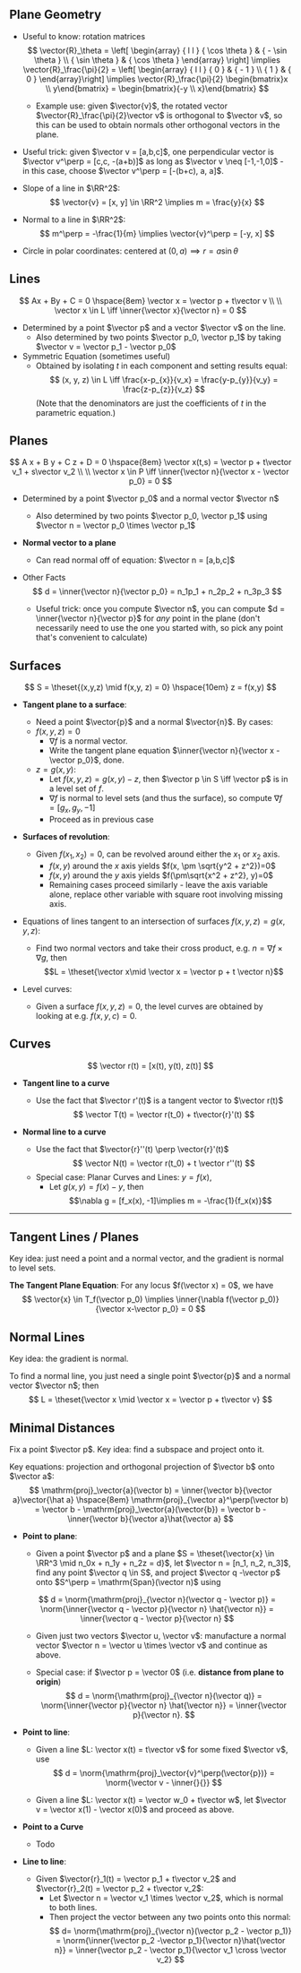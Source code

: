 ## Plane Geometry
- Useful to know: rotation matrices
$$
\vector{R}_\theta = \left[ \begin{array} { l l } { \cos \theta } & { - \sin \theta } \\ { \sin \theta } & { \cos \theta } \end{array} \right] \implies \vector{R}_\frac{\pi}{2} = \left[ \begin{array} { l l } { 0 } & { - 1 } \\ { 1 } & { 0 } \end{array}\right] \implies \vector{R}_\frac{\pi}{2} \begin{bmatrix}x \\ y\end{bmatrix} = \begin{bmatrix}{-y \\ x}\end{bmatrix}
$$

  - Example use: given $\vector{v}$, the rotated vector $\vector{R}_\frac{\pi}{2}\vector v$ is orthogonal to $\vector v$, so this can be used to obtain normals other orthogonal vectors in the plane.

- Useful trick: given $\vector v = [a,b,c]$, one perpendicular vector is $\vector v^\perp = [c,c, -(a+b)]$ as long as $\vector v \neq [-1,-1,0]$ - in this case, choose $\vector v^\perp = [-(b+c), a, a]$.

- Slope of a line in $\RR^2$: 
$$
\vector{v} = [x, y] \in \RR^2 \implies  m = \frac{y}{x}
$$

- Normal to a line in $\RR^2$: 
$$
m^\perp = -\frac{1}{m} \implies \vector{v}^\perp = [-y, x]
$$

- Circle in polar coordinates: centered at $(0, a) \implies r= a\sin\theta$

## Lines

$$
Ax + By + C = 0
\hspace{8em}
\vector x = \vector p + t\vector v \\ \\
\vector x \in L \iff \inner{\vector x}{\vector n} = 0
$$

- Determined by a point $\vector p$ and a vector $\vector v$ on the line.
	- Also determined by two points $\vector p_0, \vector p_1$ by taking $\vector v = \vector p_1 - \vector p_0$
- Symmetric Equation (sometimes useful)
	- Obtained by isolating $t$ in each component and setting results equal:
$$
(x, y, z) \in L \iff \frac{x-p_{x}}{v_x} = \frac{y-p_{y}}{v_y} = \frac{z-p_{z}}{v_z}
$$
	(Note that the denominators are just the coefficients of $t$ in the parametric equation.)

## Planes
$$
A x + B y + C z + D = 0
\hspace{8em}
\vector x(t,s) = \vector p + t\vector v_1 + s\vector v_2 \\ \\
\vector x \in P \iff \inner{\vector n}{\vector x - \vector p_0} = 0
$$

- Determined by a point $\vector p_0$ and a normal vector $\vector n$
	- Also determined by two points $\vector p_0, \vector p_1$ using $\vector n = \vector p_0 \times \vector p_1$

- **Normal vector to a plane**
	- Can read normal off of equation: $\vector n = [a,b,c]$

- Other Facts
	$$
	d =  \inner{\vector n}{\vector p_0} = n_1p_1 + n_2p_2 + n_3p_3
	$$

	- Useful trick: once you compute $\vector n$, you can compute $d = \inner{\vector n}{\vector p}$ for _any_ point in the plane (don't necessarily need to use the one you started with, so pick any point that's convenient to calculate)

## Surfaces
$$
S = \theset{(x,y,z) \mid f(x,y, z) = 0} \hspace{10em} z = f(x,y)
$$
- **Tangent plane to a surface**:
	- Need a point $\vector{p}$ and a normal $\vector{n}$. By cases:
	- $f(x,y, z) = 0$
		- $\nabla f$ is a normal vector.
		- Write the tangent plane equation $\inner{\vector n}{\vector x - \vector p_0}$, done.
	- $z = g(x,y)$:
		- Let $f(x, y, z) = g(x,y) - z$, then $\vector p \in S \iff \vector p$ is in a level set of $f$.
		- $\nabla f$ is normal to level sets (and thus the surface), so compute $\nabla f = [g_x, g_y, -1]$
		- Proceed as in previous case


- **Surfaces of revolution**:
	- Given $f(x_1 ,x_2) = 0$, can be revolved around either the $x_1$ or $x_2$ axis.
		- $f(x,y)$ around the $x$ axis yields $f(x, \pm \sqrt{y^2 + z^2})=0$
		- $f(x,y)$ around the $y$ axis yields $f(\pm\sqrt{x^2 + z^2}, y)=0$
		- Remaining cases proceed similarly - leave the axis variable alone, replace other variable with square root involving missing axis.

- Equations of lines tangent to an intersection of surfaces $f(x,y,z) = g(x,y,z)$:
	- Find two normal vectors and take their cross product, e.g. $n = \nabla f \times \nabla g$, then
	$$L = \theset{\vector x\mid \vector x = \vector p + t \vector n}$$

- Level curves:
	- Given a surface $f(x,y,z) = 0$, the level curves are obtained by looking at e.g. $f(x,y,c) = 0$.

## Curves
$$
\vector r(t) = [x(t), y(t), z(t)]
$$

- **Tangent line to a curve**
	- Use the fact that $\vector r'(t)$ is a tangent vector to $\vector r(t)$
$$
\vector T(t) = \vector r(t_0) + t\vector{r}'(t)
$$

- **Normal line to a curve**
	- Use the fact that $\vector{r}''(t) \perp \vector{r}'(t)$
$$
\vector N(t) = \vector r(t_0) + t \vector r''(t)
$$
	- Special case: Planar Curves and Lines: $y = f(x)$,
		- Let $g(x, y) = f(x) - y$, then
		$$\nabla g = [f_x(x), -1]\implies m = -\frac{1}{f_x(x)}$$



---

## Tangent Lines / Planes
Key idea: just need a point and a normal vector, and the gradient is normal to level sets.

**The Tangent Plane Equation**: 
For any locus $f(\vector x) = 0$, we have
$$
\vector{x} \in T_f(\vector p_0) \implies \inner{\nabla f(\vector p_0)}{\vector x-\vector p_0} = 0 
$$


## Normal Lines
Key idea: the gradient is normal.

To find a normal line, you just need a single point $\vector{p}$ and a normal vector $\vector n$; then $$
L = \theset{\vector x \mid \vector x = \vector p + t\vector v}
$$



## Minimal Distances
Fix a point $\vector p$. Key idea: find a subspace and project onto it.

Key equations: projection and orthogonal projection of $\vector b$ onto $\vector a$:
	$$
	\mathrm{proj}_\vector{a}(\vector b) = \inner{\vector b}{\vector a}\vector{\hat a}
	\hspace{8em}
	\mathrm{proj}_{\vector a}^\perp(\vector b) = \vector b - \mathrm{proj}_\vector{a}(\vector{b}) = \vector b - \inner{\vector b}{\vector a}\hat{\vector a}
	$$

- **Point to plane**:
	- Given a point $\vector p$ and a plane $S = \theset{\vector{x} \in \RR^3 \mid n_0x + n_1y + n_2z = d}$, let $\vector n = [n_1, n_2, n_3]$, find any point $\vector q \in S$, and project $\vector q -\vector p$ onto $S^\perp = \mathrm{Span}(\vector n)$ using

	$$
	d = \norm{\mathrm{proj}_{\vector n}(\vector q - \vector p)} = \norm{\inner{\vector q - \vector p}{\vector n} \hat{\vector n}} = \inner{\vector q - \vector p}{\vector n}
	$$

	- Given just two vectors $\vector u, \vector v$: manufacture a normal vector $\vector n = \vector u \times \vector v$ and continue as above.

	- Special case: if $\vector p = \vector 0$ (i.e. **distance from plane to origin**)
	$$
	d = \norm{\mathrm{proj}_{\vector n}(\vector q)} = \norm{\inner{\vector p}{\vector n} \hat{\vector n}} = \inner{\vector p}{\vector n}.
	$$

- **Point to line**:

	- Given a line $L: \vector x(t) = t\vector v$ for some fixed $\vector v$, use
	$$
	d = \norm{\mathrm{proj}_\vector{v}^\perp(\vector{p})} = \norm{\vector v - \inner{}{}}
	$$

	- Given a line $L: \vector x(t) = \vector w_0 + t\vector w$, let $\vector v = \vector x(1) - \vector x(0)$ and proceed as above.

- **Point to a Curve**
	- Todo

- **Line to line**:
	- Given $\vector{r}_1(t) = \vector p_1 + t\vector v_2$ and $\vector{r}_2(t) = \vector p_2 + t\vector v_2$:
		- Let $\vector n = \vector v_1 \times \vector v_2$, which is normal to both lines.
		- Then project the vector between any two points onto this normal:
	$$
	d= \norm{\mathrm{proj}_{\vector n}(\vector p_2 - \vector p_1)}
	= \norm{\inner{\vector p_2 -\vector p_1}{\vector n}\hat{\vector n}} = \inner{\vector p_2 - \vector p_1}{\vector v_1 \cross \vector v_2}
	$$
